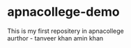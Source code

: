 # apnacollege-demo
This is my first repositery in apnacollege
<br>
aurthor - tanveer khan  amin khan
